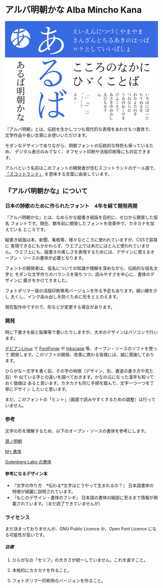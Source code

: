 # アルバ明朝かな Alba Mincho Kana

![見本](https://github.com/fontfish/AlbaMinchoKana/blob/master/Testing/Samples/sample_basic.png)

『アルバ明朝』とは、伝統を生かしつつも現代的な表情をあわせもつ書体で、
文学作品や長い文章にお使いいただけます。

モダンなデザインでありながら、明朝フォントの伝統的な特色も保っているため、
デジタル表示のみでなく、オフセット印刷や活版印刷等にも対応できます。

アルバという名前はこのフォントの開発者が住むスコットランドのゲール語で、
[「スコットランド」](https://ja.wiktionary.org/wiki/Alba)
を意味する言葉に由来しています。

## 『アルバ明朝かな』について

### 日本の詩歌のために作られたフォント　4年を経て開発再開

『アルバ明朝かな』とは、なめらかな縦書き組版を目的に、ゼロから開発した仮名
フォントです。現在、数年前に開発したフォントを改善中で、カタカナを加えている
ところです。

縦書き組版は本、新聞、看板等、様々なところに使われていますが、CSSで容易に
実現できるにもかかわらず、ウエブ上では未だにほとんど使われていません。
ウエブ上にも、縦書きの美しさを表現するためには、デザインに使えるオープン・
ソースの書体が必要となります。

フォントの開発者は、仮名についての知識や理解を深めながら、伝統的な仮名文字と
モダンな文字作りのバランスを保ちつつ、読みやすさを中心に、書体のデザインに
磨きをかけてきました。

フォトポリマー版の活版印刷専用バージョンを作る予定もあります。細い線を少し
太くし、インク染み出しを防ぐために形をととのえます。

現在製作中ですので、形などが変更する場合があります。


### 開発

時に下書きを紙と鉛筆等で書いたりしますが、大半のデザインはパソコンで行います。

[デビアンLinux](https://debian.org) で [FontForge](https://fontforge.org/en-US/)
や [Inkscape](https://inkscape.org/) 等、オープン・ソースのソフトを使って
開発します。このソフトの開発、改善に携わる皆様には、誠に感謝しております。

ひらがな一文字を書く前、その字の特徴（デザイン、形、書道の書き方や見た目）や
似ている字との違いを調べておきます。かなの元になった漢字も知っておく価値は
あると思います。カタカナも同じ手順を踏んで、文字一つ一つを丁寧にデザイン
したいと思います。

まだ、このフォントの「ヒント」（画面で読みやすくするための調整）は行って
いません。

### 参考

文字の形を理解するため、以下のオープン・ソースの書体を参考にします。

[源ノ明朝](https://github.com/adobe-fonts/source-han-serif)

[M+ 書体](https://mplus-fonts.osdn.jp/)

[Gutenberg Labo の書体](https://gutenberg.osdn.jp/)

#### 参考になるデザイン本

* 『文字の作り方　❝伝わる❞文字はどうやって生まれるの？』 日本語書体の特徴が綺麗に説明されています。
* 『もじのデザイン・書体のフシギ』 日本語の書体の細部に至るまで情報が掲載されています。（まだ読了できていませんが）

### ライセンス

まだ決まっておりませんが、GNU Public Licence か、Open Font Licence になる可能性が高いです。

##### 目標

1. ひらがなの「セリフ」の大きさが統一していません。これを直すこと。

2. 本格的にカタカナを作ること。

3. フォトポリマー印刷用のバージョンを作ること。
